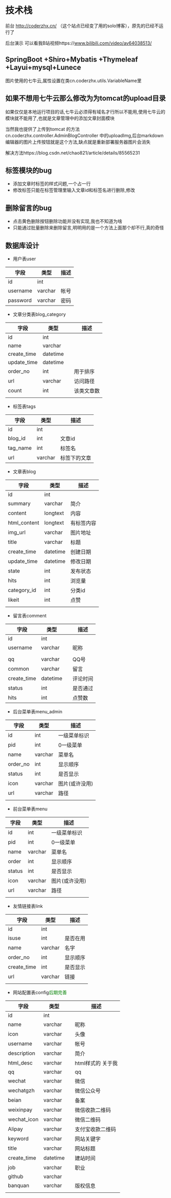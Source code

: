# 技术栈

前台 http://coderzhx.cn/ （这个站点已经变了用的solo博客），原先的已经不运行了

后台演示 可以看我B站视频https://www.bilibili.com/video/av64038513/

## SpringBoot +Shiro+Mybatis +Thymeleaf +Layui+mysql+Lunece

图片使用的七牛云,属性设置在类cn.coderzhx.utils.VariableName里

## 如果不想用七牛云那么修改为为tomcat的upload目录

如果仅仅是本地运行项目的话,七牛云必须得有域名才行所以不能用,使用七牛云的模块就不能用了,也就是文章管理中的添加文章封面模块

当然我也提供了上传到tomcat 的方法cn.coderzhx.controller.AdminBlogController 中的uploadImg,后台markdown编辑器的图片上传按钮就是这个方法,缺点就是重新部署服务器图片会消失

解决方法https://blog.csdn.net/chao821/article/details/85565231

## 标签模块的bug

- 添加文章时标签的样式问题,一个占一行
- 修改标签只能在标签管理里输入文章id和标签名进行删除,修改

## 删除留言的bug

- 点击黄色删除按钮删除功能并没有实现,我也不知道为啥
- 只能通过批量删除来删除留言,明明用的是一个方法上面那个却不行,真的奇怪



## 数据库设计

- 用户表user

| 字段     | 类型    | 描述 |
| -------- | ------- | ---- |
| id       | int     |      |
| username | varchar | 帐号 |
| password | varchar | 密码 |

- 文章分类表blog_category

| 字段        | 类型     |      | 描述       |
| ----------- | -------- | ---- | ---------- |
| id          | int      |      |            |
| name        | varchar  |      |            |
| create_time | datetime |      |            |
| update_time | datetime |      |            |
| order_no    | int      |      | 用于排序   |
| url         | varchar  |      | 访问路径   |
| count       | int      |      | 该类文章数 |
|             |          |      |            |

- 标签表tags

| 字段     | 类型    | 描述         |
| -------- | ------- | ------------ |
| id       | int     |              |
| blog_id  | int     | 文章id       |
| tag_name | int     | 标签名       |
| url      | varchar | 标签下的文章 |

- 文章表blog

| 字段         | 类型     | 描述       |
| ------------ | -------- | ---------- |
| id           | int      |            |
| summary      | varchar  | 简介       |
| content      | longtext | 内容       |
| html_content | longtext | 有标签内容 |
| img_url      | varchar  | 图片地址   |
| title        | varchar  | 标题       |
| create_time  | datetime | 创建日期   |
| update_time  | datetime | 修改日期   |
| state        | int      | 发布状态   |
| hits         | int      | 浏览量     |
| category_id  | int      | 分类id     |
| likeit       | int      | 点赞       |
|              |          |            |

- 留言表comment

| 字段        | 类型     |      | 描述     |
| ----------- | -------- | ---- | -------- |
| id          | int      |      |          |
| username    | varchar  |      | 昵称     |
|             |          |      |          |
| qq          | varchar  |      | QQ号     |
| common      | varchar  |      | 留言     |
| create_time | datetime |      | 评论时间 |
| status      | int      |      | 是否通过 |
| hits        | int      |      | 点赞数   |

- 后台菜单表menu_admin

| 字段     | 类型    | 描述           |
| -------- | ------- | -------------- |
| id       | int     | 一级菜单标识   |
| pid      | int     | 0一级菜单      |
| name     | varchar | 菜单名         |
| order_no | int     | 显示顺序       |
| status   | int     | 是否显示       |
| icon     | varchar | 图片(或许没用) |
| url      | varchar | 路径           |
|          |         |                |

- 前台菜单表menu

| 字段   | 类型    | 描述           |
| ------ | ------- | -------------- |
| id     | int     | 一级菜单标识   |
| pid    | int     | 0一级菜单      |
| name   | varchar | 菜单名         |
| order  | int     | 显示顺序       |
| status | int     | 是否显示       |
| icon   | varchar | 图片(或许没用) |
| url    | varchar | 路径           |
|        |         |                |

- 友情链接表link

| 字段        | 类型    | 描述     |
| ----------- | ------- | -------- |
| id          | int     |          |
| isuse       | int     | 是否在用 |
| name        | varchar | 名字     |
| order_no    | int     | 显示顺序 |
| create_time | int     | 是否显示 |
| url         | varchar | 链接     |
|             |         |          |

- 网站配置表config<font color="green">后期完善</font>

| 字段        | 类型     |      | 描述              |
| ----------- | -------- | ---- | ----------------- |
| id          | int      |      |                   |
| name        | varchar  |      | 昵称              |
| icon        | varchar  |      | 头像              |
| username    | varchar  |      | 帐号              |
| description | varchar  |      | 简介              |
| html_desc   | varchar  |      | html样式的 关于我 |
| qq          | varchar  |      | qq                |
| wechat      | varchar  |      | 微信              |
| wechatgzh   | varchar  |      | 微信公众号        |
| beian       | varchar  |      | 备案              |
| weixinpay   | varchar  |      | 微信收款二维码    |
| wechat_icon | varchar  |      | 微信二维码        |
| Alipay      | varchar  |      | 支付宝收款二维码  |
| keyword     | varchar  |      | 网站关键字        |
| title       | varchar  |      | 网站标题          |
| create_time | datetime |      | 建站时间          |
| job         | varchar  |      | 职业              |
| github      | varchar  |      |                   |
| banquan     | varchar  |      | 版权信息          |
|             |          |      |                   |


